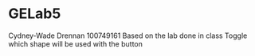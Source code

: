 # GELab5
Cydney-Wade Drennan 100749161
Based on the lab done in class
Toggle which shape will be used with the button
